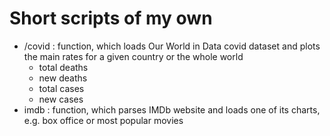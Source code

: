 # Short scripts of my own

- /covid : function, which loads Our World in Data covid dataset and plots the main rates for a given country or the whole world
  - total deaths
  - new deaths
  - total cases
  - new cases
 - imdb : function, which parses IMDb website and loads one of its charts, e.g. box office or most popular movies
 
